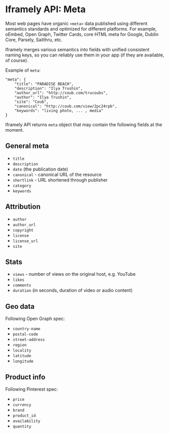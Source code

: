# Iframely API: Meta

Most web pages have organic `<meta>` data published using different semantics standards and optimized for different platforms. For example, oEmbed, Open Graph, Twitter Cards, core HTML meta for Google, Dublin Core, Parsely, Sailthru, etc.

Iframely merges various semantics into fields with unified consistent naming keys, so you can reliably use them in your app (if they are available, of course).

Example of `meta`:

	"meta": {
		"title": "PARADISE BEACH",  
		"description": "Ilya Trushin",
		"author_url": "http://coub.com/trucoubs",
		"author": "Ilya Trushin",
		"site": "Coub",
		"canonical": "http://coub.com/view/2pc24rpb",
		"keywords": "living photo, ... , media"        
	}


Iframely API returns `meta` object that may contain the following fields at the moment.

## General meta

 - `title`
 - `description`
 - `date` (the publication date)
 - `canonical` - canonical URL of the resource 
 - `shortlink` - URL shortened through publisher
 - `category`
 - `keywords`

## Attribution

 - `author`
 - `author_url` 
 - `copyright`
 - `license`
 - `license_url`
 - `site`
 
## Stats

 - `views` - number of views on the original host, e.g. YouTube
 - `likes`
 - `comments`
 - `duration` (in seconds, duration of video or audio content)

## Geo data 

Following Open Graph spec:

 - `country-name`
 - `postal-code` 
 - `street-address`
 - `region`
 - `locality`
 - `latitude`
 - `longitude`

## Product info 

Following Pinterest spec:

- `price`
- `currency`
- `brand`
- `product_id`
- `availability`
- `quantity`